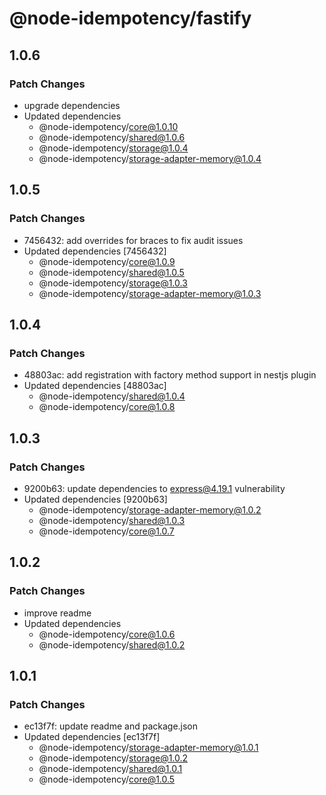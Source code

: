 # @node-idempotency/fastify

## 1.0.6

### Patch Changes

- upgrade dependencies
- Updated dependencies
  - @node-idempotency/core@1.0.10
  - @node-idempotency/shared@1.0.6
  - @node-idempotency/storage@1.0.4
  - @node-idempotency/storage-adapter-memory@1.0.4

## 1.0.5

### Patch Changes

- 7456432: add overrides for braces to fix audit issues
- Updated dependencies [7456432]
  - @node-idempotency/core@1.0.9
  - @node-idempotency/shared@1.0.5
  - @node-idempotency/storage@1.0.3
  - @node-idempotency/storage-adapter-memory@1.0.3

## 1.0.4

### Patch Changes

- 48803ac: add registration with factory method support in nestjs plugin
- Updated dependencies [48803ac]
  - @node-idempotency/shared@1.0.4
  - @node-idempotency/core@1.0.8

## 1.0.3

### Patch Changes

- 9200b63: update dependencies to express@4.19.1 vulnerability
- Updated dependencies [9200b63]
  - @node-idempotency/storage-adapter-memory@1.0.2
  - @node-idempotency/shared@1.0.3
  - @node-idempotency/core@1.0.7

## 1.0.2

### Patch Changes

- improve readme
- Updated dependencies
  - @node-idempotency/core@1.0.6
  - @node-idempotency/shared@1.0.2

## 1.0.1

### Patch Changes

- ec13f7f: update readme and package.json
- Updated dependencies [ec13f7f]
  - @node-idempotency/storage-adapter-memory@1.0.1
  - @node-idempotency/storage@1.0.2
  - @node-idempotency/shared@1.0.1
  - @node-idempotency/core@1.0.5
